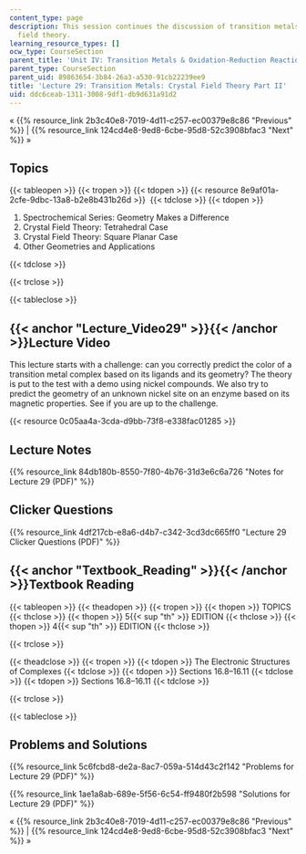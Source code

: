 ```yaml
---
content_type: page
description: This session continues the discussion of transition metals and crystal
  field theory.
learning_resource_types: []
ocw_type: CourseSection
parent_title: 'Unit IV: Transition Metals & Oxidation-Reduction Reactions'
parent_type: CourseSection
parent_uid: 89863654-3b84-26a3-a530-91cb22239ee9
title: 'Lecture 29: Transition Metals: Crystal Field Theory Part II'
uid: ddc6ceab-1311-3008-9df1-db9d631a91d2
---
```


« {{% resource_link 2b3c40e8-7019-4d11-c257-ec00379e8c86 "Previous" %}} | {{% resource_link 124cd4e8-9ed8-6cbe-95d8-52c3908bfac3 "Next" %}} »

Topics
------

{{< tableopen >}}
{{< tropen >}}
{{< tdopen >}}
{{< resource 8e9af01a-2cfe-9dbc-13a8-b2e8b431b26d >}} 
{{< tdclose >}}
{{< tdopen >}}


1.  Spectrochemical Series: Geometry Makes a Difference
2.  Crystal Field Theory: Tetrahedral Case
3.  Crystal Field Theory: Square Planar Case
4.  Other Geometries and Applications


{{< tdclose >}}

{{< trclose >}}

{{< tableclose >}}

{{< anchor "Lecture_Video29" >}}{{< /anchor >}}Lecture Video
------------------------------------------------------------

This lecture starts with a challenge: can you correctly predict the color of a transition metal complex based on its ligands and its geometry? The theory is put to the test with a demo using nickel compounds. We also try to predict the geometry of an unknown nickel site on an enzyme based on its magnetic properties. See if you are up to the challenge.

{{< resource 0c05aa4a-3cda-d9bb-73f8-e338fac01285 >}}

Lecture Notes
-------------

{{% resource_link 84db180b-8550-7f80-4b76-31d3e6c6a726 "Notes for Lecture 29 (PDF)" %}}

Clicker Questions
-----------------

{{% resource_link 4df217cb-e8a6-d4b7-c342-3cd3dc665ff0 "Lecture 29 Clicker Questions (PDF)" %}}

{{< anchor "Textbook_Reading" >}}{{< /anchor >}}Textbook Reading
----------------------------------------------------------------

{{< tableopen >}}
{{< theadopen >}}
{{< tropen >}}
{{< thopen >}}
TOPICS
{{< thclose >}}
{{< thopen >}}
5{{< sup "th" >}} EDITION
{{< thclose >}}
{{< thopen >}}
4{{< sup "th" >}} EDITION
{{< thclose >}}

{{< trclose >}}

{{< theadclose >}}
{{< tropen >}}
{{< tdopen >}}
The Electronic Structures of Complexes
{{< tdclose >}}
{{< tdopen >}}
Sections 16.8–16.11
{{< tdclose >}}
{{< tdopen >}}
Sections 16.8–16.11
{{< tdclose >}}

{{< trclose >}}

{{< tableclose >}}

Problems and Solutions
----------------------

{{% resource_link 5c6fcbd8-de2a-8ac7-059a-514d43c2f142 "Problems for Lecture 29 (PDF)" %}}

{{% resource_link 1ae1a8ab-689e-5f56-6c54-ff9480f2b598 "Solutions for Lecture 29 (PDF)" %}}

« {{% resource_link 2b3c40e8-7019-4d11-c257-ec00379e8c86 "Previous" %}} | {{% resource_link 124cd4e8-9ed8-6cbe-95d8-52c3908bfac3 "Next" %}} »